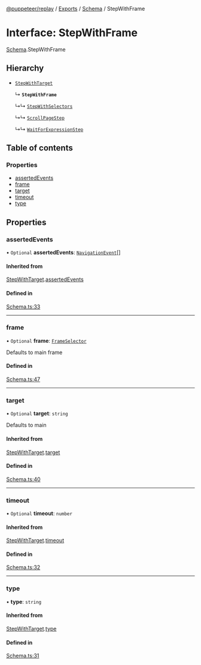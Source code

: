 [@puppeteer/replay](../README.md) / [Exports](../modules.md) / [Schema](../modules/Schema.md) / StepWithFrame

# Interface: StepWithFrame

[Schema](../modules/Schema.md).StepWithFrame

## Hierarchy

- [`StepWithTarget`](Schema.StepWithTarget.md)

  ↳ **`StepWithFrame`**

  ↳↳ [`StepWithSelectors`](Schema.StepWithSelectors.md)

  ↳↳ [`ScrollPageStep`](Schema.ScrollPageStep.md)

  ↳↳ [`WaitForExpressionStep`](Schema.WaitForExpressionStep.md)

## Table of contents

### Properties

- [assertedEvents](Schema.StepWithFrame.md#assertedevents)
- [frame](Schema.StepWithFrame.md#frame)
- [target](Schema.StepWithFrame.md#target)
- [timeout](Schema.StepWithFrame.md#timeout)
- [type](Schema.StepWithFrame.md#type)

## Properties

### assertedEvents

• `Optional` **assertedEvents**: [`NavigationEvent`](Schema.NavigationEvent.md)[]

#### Inherited from

[StepWithTarget](Schema.StepWithTarget.md).[assertedEvents](Schema.StepWithTarget.md#assertedevents)

#### Defined in

[Schema.ts:33](https://github.com/puppeteer/replay/blob/5cee7ef/src/Schema.ts#L33)

___

### frame

• `Optional` **frame**: [`FrameSelector`](../modules/Schema.md#frameselector)

Defaults to main frame

#### Defined in

[Schema.ts:47](https://github.com/puppeteer/replay/blob/5cee7ef/src/Schema.ts#L47)

___

### target

• `Optional` **target**: `string`

Defaults to main

#### Inherited from

[StepWithTarget](Schema.StepWithTarget.md).[target](Schema.StepWithTarget.md#target)

#### Defined in

[Schema.ts:40](https://github.com/puppeteer/replay/blob/5cee7ef/src/Schema.ts#L40)

___

### timeout

• `Optional` **timeout**: `number`

#### Inherited from

[StepWithTarget](Schema.StepWithTarget.md).[timeout](Schema.StepWithTarget.md#timeout)

#### Defined in

[Schema.ts:32](https://github.com/puppeteer/replay/blob/5cee7ef/src/Schema.ts#L32)

___

### type

• **type**: `string`

#### Inherited from

[StepWithTarget](Schema.StepWithTarget.md).[type](Schema.StepWithTarget.md#type)

#### Defined in

[Schema.ts:31](https://github.com/puppeteer/replay/blob/5cee7ef/src/Schema.ts#L31)
